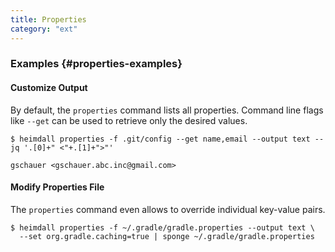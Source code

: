 ```yaml
---
title: Properties
category: "ext"
---
```


### Examples {#properties-examples}

#### Customize Output

By default, the `properties` command lists all properties.
Command line flags like `--get` can be used to retrieve only the desired values.

```shell
$ heimdall properties -f .git/config --get name,email --output text --jq '.[0]+" <"+.[1]+">"'

gschauer <gschauer.abc.inc@gmail.com>
```

#### Modify Properties File

The `properties` command even allows to override individual key-value pairs.

```shell
$ heimdall properties -f ~/.gradle/gradle.properties --output text \
  --set org.gradle.caching=true | sponge ~/.gradle/gradle.properties
```
